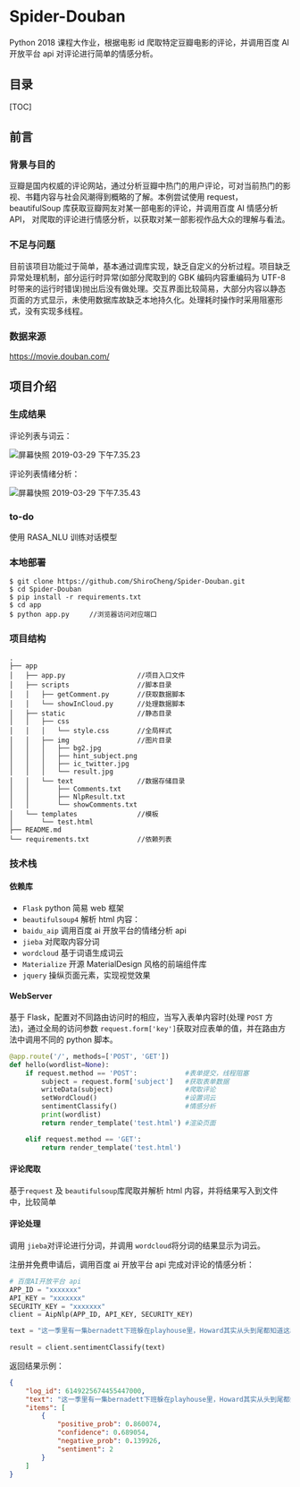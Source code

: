 # Spider-Douban
Python 2018 课程大作业，根据电影 id 爬取特定豆瓣电影的评论，并调用百度 AI 开放平台 api 对评论进行简单的情感分析。

## 目录

[TOC]

## 前言

### 背景与目的

豆瓣是国内权威的评论网站，通过分析豆瓣中热门的用户评论，可对当前热门的影视、书籍内容与社会风潮得到概略的了解。本例尝试使用 request， beautifulSoup 库获取豆瓣网友对某一部电影的评论，并调用百度 AI 情感分析 API， 对爬取的评论进行情感分析，以获取对某一部影视作品大众的理解与看法。

### 不足与问题

目前该项目功能过于简单，基本通过调库实现，缺乏自定义的分析过程。项目缺乏异常处理机制，部分运行时异常(如部分爬取到的 GBK 编码内容重编码为 UTF-8 时带来的运行时错误)抛出后没有做处理。交互界面比较简易，大部分内容以静态页面的方式显示，未使用数据库故缺乏本地持久化。处理耗时操作时采用阻塞形式，没有实现多线程。

### 数据来源

https://movie.douban.com/



## 项目介绍

### 生成结果

评论列表与词云：

![屏幕快照 2019-03-29 下午7.35.23](https://ws4.sinaimg.cn/large/006tKfTcly1g1jwe70mqlj31c00u0e81.jpg)

评论列表情绪分析：

![屏幕快照 2019-03-29 下午7.35.43](https://ws3.sinaimg.cn/large/006tKfTcly1g1jwe7oxmhj31c00u07q8.jpg)

### to-do

使用 RASA_NLU 训练对话模型



### 本地部署

```shell
$ git clone https://github.com/ShiroCheng/Spider-Douban.git
$ cd Spider-Douban
$ pip install -r requirements.txt
$ cd app
$ python app.py		//浏览器访问对应端口
```

### 项目结构

```
.								
├── app							
│   ├── app.py					//项目入口文件
│   ├── scripts					//脚本目录
│   │   ├── getComment.py		//获取数据脚本
│   │   └── showInCloud.py		//处理数据脚本
│   ├── static					//静态目录
│   │   ├── css				
│   │   │   └── style.css		//全局样式
│   │   ├── img					//图片目录
│   │   │   ├── bg2.jpg			
│   │   │   ├── hint_subject.png
│   │   │   ├── ic_twitter.jpg
│   │   │   └── result.jpg
│   │   └── text				//数据存储目录
│   │       ├── Comments.txt
│   │       ├── NlpResult.txt
│   │       └── showComments.txt
│   └── templates				//模板
│       └── test.html
├── README.md
└── requirements.txt			//依赖列表

```

### 技术栈

#### 依赖库

- `Flask` python 简易 web 框架
- `beautifulsoup4` 解析 html 内容：
- `baidu_aip` 调用百度 ai 开放平台的情绪分析 api
- `jieba` 对爬取内容分词
- `wordcloud` 基于词语生成词云
- `Materialize` 开源 MaterialDesign 风格的前端组件库
- `jquery` 操纵页面元素，实现视觉效果

#### WebServer 

基于 Flask，配置对不同路由访问时的相应，当写入表单内容时(处理 `POST` 方法)，通过全局的访问参数 `request.form['key']`获取对应表单的值，并在路由方法中调用不同的 python 脚本。

```python
@app.route('/', methods=['POST', 'GET'])
def hello(wordlist=None):
    if request.method == 'POST':			#表单提交，线程阻塞
        subject = request.form['subject']	#获取表单数据
        writeData(subject)					#爬取评论
        setWordCloud()						#设置词云
        sentimentClassify()					#情感分析
        print(wordlist)				
        return render_template('test.html')	#渲染页面

    elif request.method == 'GET':
        return render_template('test.html')
```
#### 评论爬取

基于` request ` 及 ` beautifulsoup `库爬取并解析 html 内容，并将结果写入到文件中，比较简单


#### 评论处理

调用 `jieba`对评论进行分词，并调用 `wordcloud`将分词的结果显示为词云。

注册并免费申请后，调用百度 ai 开放平台 api 完成对评论的情感分析：

```python
# 百度AI开放平台 api
APP_ID = "xxxxxxx"
API_KEY = "xxxxxxx"
SECURITY_KEY = "xxxxxxx"
client = AipNlp(APP_ID, API_KEY, SECURITY_KEY)

text = "这一季里有一集bernadett下班躲在playhouse里，Howard其实从头到尾都知道这段很是感动" #示例
    
result = client.sentimentClassify(text)
```

返回结果示例：

```json
{
    "log_id": 6149225674455447000, 
    "text": "这一季里有一集bernadett下班躲在playhouse里，Howard其实从头到尾都知道这段很是感动", 
    "items": [
        {
            "positive_prob": 0.860074, 
            "confidence": 0.689054, 
            "negative_prob": 0.139926, 
            "sentiment": 2
        }
    ]
}
```



